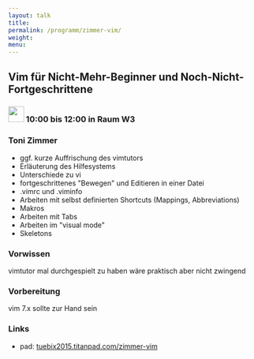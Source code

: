 ```yaml
---
layout: talk
title:
permalink: /programm/zimmer-vim/
weight: 
menu:
---
```

## Vim&nbsp;für&nbsp;Nicht-Mehr-Beginner&nbsp;und&nbsp;Noch-Nicht-Fortgeschrittene

### <img height = "32" src="../../images/workshop.svg"> 10:00 bis 12:00 in Raum W3

### Toni&nbsp;Zimmer

- ggf. kurze Auffrischung des vimtutors
- Erläuterung des Hilfesystems
- Unterschiede zu vi
- fortgeschrittenes "Bewegen" und Editieren in einer Datei
- .vimrc und .viminfo
- Arbeiten mit selbst definierten Shortcuts (Mappings,
Abbreviations)
- Makros
- Arbeiten mit Tabs
- Arbeiten im "visual mode"
- Skeletons

### Vorwissen

vimtutor mal durchgespielt zu haben wäre praktisch aber nicht zwingend

### Vorbereitung

vim 7.x sollte zur Hand sein

### Links

- pad: <a href="https://tuebix2015.titanpad.com/zimmer-vim" target="_blank">tuebix2015.titanpad.com/zimmer-vim</a>
